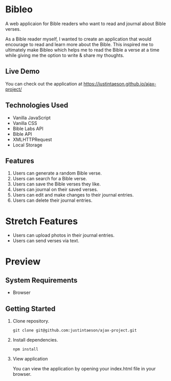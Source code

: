 # Bibleo

A web applicaion for Bible readers who want to read and journal about Bible verses.

As a Bible reader myself, I wanted to create an application that would encourage to read and learn more about the Bible. This inspired me to ultimately make Bibleo which helps me to read the Bible a verse at a time while giving me the option to write & share my thoughts.

## Live Demo

You can check out the application at https://justintaeson.github.io/ajax-project/

## Technologies Used

- Vanilla JavaScript
- Vanilla CSS
- Bible Labs API
- Bible API
- XMLHTTPRequest
- Local Storage

## Features

1. Users can generate a random Bible verse.
2. Users can search for a Bible verse.
3. Users can save the Bible verses they like.
4. Users can journal on their saved verses.
5. Users can edit and make changes to their journal entries.
6. Users can delete their journal entries.

# Stretch Features

- Users can upload photos in their journal entries.
- Users can send verses via text.

# Preview



## System Requirements

- Browser

## Getting Started

1. Clone repository.

   ```git clone git@github.com:justintaeson/ajax-project.git```

2. Install dependencies.

   ```npm install```

3. View application

    You can view the application by opening your index.html file in your browser.
